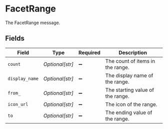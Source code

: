 # FacetRange

The FacetRange message.


## Fields

| Field                            | Type                             | Required                         | Description                      |
| -------------------------------- | -------------------------------- | -------------------------------- | -------------------------------- |
| `count`                          | *Optional[str]*                  | :heavy_minus_sign:               | The count of items in the range. |
| `display_name`                   | *Optional[str]*                  | :heavy_minus_sign:               | The display name of the range.   |
| `from_`                          | *Optional[str]*                  | :heavy_minus_sign:               | The starting value of the range. |
| `icon_url`                       | *Optional[str]*                  | :heavy_minus_sign:               | The icon of the range.           |
| `to`                             | *Optional[str]*                  | :heavy_minus_sign:               | The ending value of the range.   |